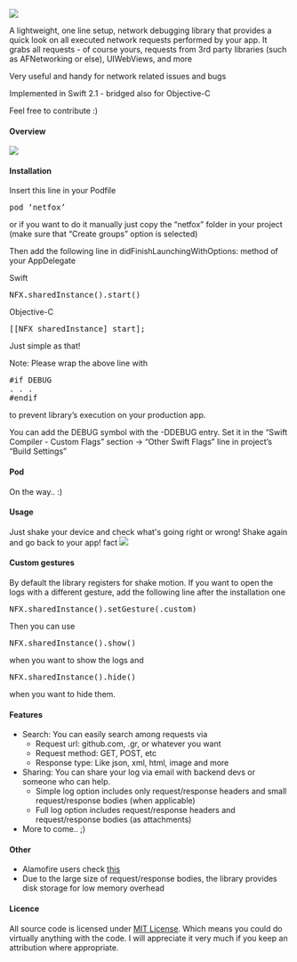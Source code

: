 ![](https://raw.githubusercontent.com/kasketis/netfox/master/assets/netfox_logo.png)

A lightweight, one line setup, network debugging library that provides a quick look on all executed network requests performed by your app.
It grabs all requests - of course yours, requests from 3rd party libraries (such as AFNetworking or else), UIWebViews, and more

Very useful and handy for network related issues and bugs

Implemented in Swift 2.1 - bridged also for Objective-C

Feel free to contribute :)

#### Overview
![](https://raw.githubusercontent.com/kasketis/netfox/master/assets/overview.gif)

#### Installation

Insert this line in your Podfile
<pre>
pod ‘netfox’
</pre>

or if you want to do it manually just copy the “netfox” folder in your project (make sure that “Create groups” option is selected)

Then add the following line in didFinishLaunchingWithOptions: method of your AppDelegate

Swift
<pre>
NFX.sharedInstance().start()
</pre>

Objective-C
<pre>
[[NFX sharedInstance] start];
</pre>

Just simple as that!

Note: Please wrap the above line with
<pre>
#if DEBUG
. . .
#endif
</pre>
to prevent library’s execution on your production app.

You can add the DEBUG symbol with the -DDEBUG entry. Set it in the “Swift Compiler - Custom Flags” section -> “Other Swift Flags” line in project’s “Build Settings”

#### Pod

On the way.. :)

#### Usage 

Just shake your device and check what's going right or wrong! 
Shake again and go back to your app! fact
![](https://raw.githubusercontent.com/kasketis/netfox/master/assets/shake.png)

#### Custom gestures

By default the library registers for shake motion. If you want to open the logs with a different gesture, add the following line after the installation one
<pre>
NFX.sharedInstance().setGesture(.custom)
</pre>
Then you can use
<pre>
NFX.sharedInstance().show()
</pre>
when you want to show the logs and
<pre>
NFX.sharedInstance().hide()
</pre>
when you want to hide them.

#### Features

- Search: You can easily search among requests via
	- Request url: github.com, .gr, or whatever you want
	- Request method: GET, POST, etc
	- Response type: Like json, xml, html, image and more 
- Sharing: You can share your log via email with backend devs or someone who can help.
	- Simple log option includes only request/response headers and small request/response bodies (when applicable)
	- Full log option includes request/response headers and request/response bodies (as attachments)
- More to come.. ;)

#### Other

- Alamofire users check [this](https://github.com/kasketis/netfox/blob/master/Alamofire.md)
- Due to the large size of request/response bodies, the library provides disk storage for low memory overhead

#### Licence

All source code is licensed under [MIT License](https://github.com/kasketis/netfox/blob/master/LICENSE). Which means you could do virtually anything with the code. I will appreciate it very much if you keep an attribution where appropriate.

